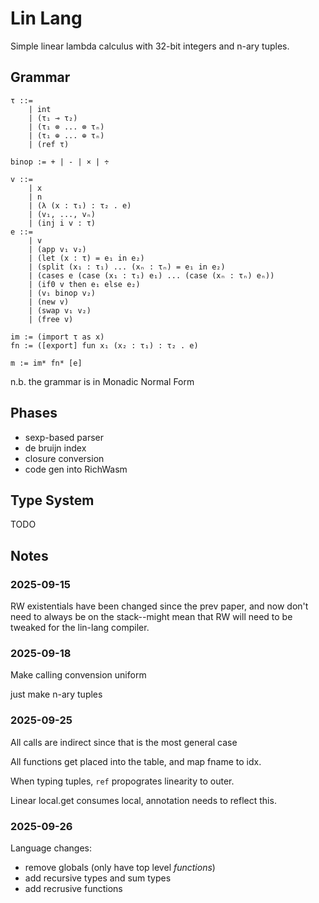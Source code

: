# Lin Lang

Simple linear lambda calculus with 32-bit integers and n-ary tuples.

## Grammar

```
τ ::=
    | int
    | (τ₁ ⊸ τ₂)
    | (τ₁ ⊗ ... ⊗ τₙ)
    | (τ₁ ⊕ ... ⊕ τₙ)
    | (ref τ)

binop := + | - | × | ÷

v ::=
    | x
    | n
    | (λ (x : τ₁) : τ₂ . e)
    | (v₁, ..., vₙ)
    | (inj i v : τ)
e ::=
    | v
    | (app v₁ v₂)
    | (let (x : τ) = e₁ in e₂)
    | (split (x₁ : τ₁) ... (xₙ : τₙ) = e₁ in e₂)
    | (cases e (case (x₁ : τ₁) e₁) ... (case (xₙ : τₙ) eₙ))
    | (if0 v then e₁ else e₂)
    | (v₁ binop v₂)
    | (new v)
    | (swap v₁ v₂)
    | (free v)

im := (import τ as x)
fn := ([export] fun x₁ (x₂ : τ₁) : τ₂ . e)

m := im* fn* [e]
```

n.b. the grammar is in Monadic Normal Form

## Phases

- sexp-based parser
- de bruijn index
- closure conversion
- code gen into RichWasm

## Type System

TODO

## Notes

### 2025-09-15

RW existentials have been changed since the prev paper, and now don't need to always be on the
stack--might mean that RW will need to be tweaked for the lin-lang compiler.

### 2025-09-18

Make calling convension uniform

just make n-ary tuples

### 2025-09-25

All calls are indirect since that is the most general case

All functions get placed into the table, and map fname to idx.

When typing tuples, `ref` propogrates linearity to outer.

Linear local.get consumes local, annotation needs to reflect this.

### 2025-09-26

Language changes:
- remove globals (only have top level *functions*)
- add recursive types and sum types
- add recrusive functions

